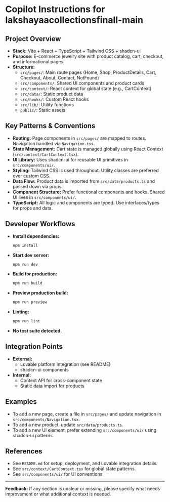 # Copilot Instructions for lakshayaacollectionsfinall-main

## Project Overview
- **Stack:** Vite + React + TypeScript + Tailwind CSS + shadcn-ui
- **Purpose:** E-commerce jewelry site with product catalog, cart, checkout, and informational pages.
- **Structure:**
  - `src/pages/`: Main route pages (Home, Shop, ProductDetails, Cart, Checkout, About, Contact, NotFound)
  - `src/components/`: Shared UI components and product cards
  - `src/context/`: React context for global state (e.g., CartContext)
  - `src/data/`: Static product data
  - `src/hooks/`: Custom React hooks
  - `src/lib/`: Utility functions
  - `public/`: Static assets

## Key Patterns & Conventions
- **Routing:** Page components in `src/pages/` are mapped to routes. Navigation handled via `Navigation.tsx`.
- **State Management:** Cart state is managed globally using React Context (`src/context/CartContext.tsx`).
- **UI Library:** Uses shadcn-ui for reusable UI primitives in `src/components/ui/`.
- **Styling:** Tailwind CSS is used throughout. Utility classes are preferred over custom CSS.
- **Data Flow:** Product data is imported from `src/data/products.ts` and passed down via props.
- **Component Structure:** Prefer functional components and hooks. Shared UI lives in `src/components/ui/`.
- **TypeScript:** All logic and components are typed. Use interfaces/types for props and data.

## Developer Workflows
- **Install dependencies:**
  ```sh
  npm install
  ```
- **Start dev server:**
  ```sh
  npm run dev
  ```
- **Build for production:**
  ```sh
  npm run build
  ```
- **Preview production build:**
  ```sh
  npm run preview
  ```
- **Linting:**
  ```sh
  npm run lint
  ```
- **No test suite detected.**

## Integration Points
- **External:**
  - Lovable platform integration (see README)
  - shadcn-ui components
- **Internal:**
  - Context API for cross-component state
  - Static data import for products

## Examples
- To add a new page, create a file in `src/pages/` and update navigation in `src/components/Navigation.tsx`.
- To add a new product, update `src/data/products.ts`.
- To add a new UI element, prefer extending `src/components/ui/` using shadcn-ui patterns.

## References
- See `README.md` for setup, deployment, and Lovable integration details.
- See `src/context/CartContext.tsx` for global state patterns.
- See `src/components/ui/` for UI conventions.

---
**Feedback:** If any section is unclear or missing, please specify what needs improvement or what additional context is needed.

